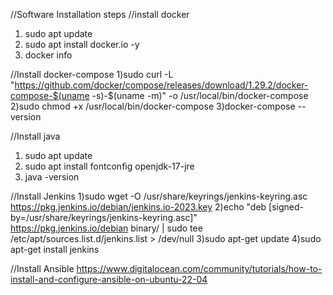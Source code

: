 //Software Installation steps
//install docker
1) sudo apt update
2) sudo apt install docker.io -y
3) docker info

//Install docker-compose 
1)sudo curl -L "https://github.com/docker/compose/releases/download/1.29.2/docker-compose-$(uname -s)-$(uname -m)" -o /usr/local/bin/docker-compose
2)sudo chmod +x /usr/local/bin/docker-compose
3)docker-compose --version

//Install java
1) sudo apt update
2) sudo apt install fontconfig openjdk-17-jre
3) java -version

//Install Jenkins
1)sudo wget -O /usr/share/keyrings/jenkins-keyring.asc \
  https://pkg.jenkins.io/debian/jenkins.io-2023.key
2)echo "deb [signed-by=/usr/share/keyrings/jenkins-keyring.asc]" \
  https://pkg.jenkins.io/debian binary/ | sudo tee \
  /etc/apt/sources.list.d/jenkins.list > /dev/null
3)sudo apt-get update
4)sudo apt-get install jenkins

//Install Ansible
https://www.digitalocean.com/community/tutorials/how-to-install-and-configure-ansible-on-ubuntu-22-04


